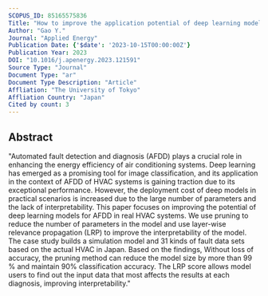 ```yaml
---
SCOPUS_ID: 85165575836
Title: "How to improve the application potential of deep learning model in HVAC fault diagnosis: Based on pruning and interpretable deep learning method"
Author: "Gao Y."
Journal: "Applied Energy"
Publication Date: {'$date': '2023-10-15T00:00:00Z'}
Publication Year: 2023
DOI: "10.1016/j.apenergy.2023.121591"
Source Type: "Journal"
Document Type: "ar"
Document Type Description: "Article"
Affliation: "The University of Tokyo"
Affliation Country: "Japan"
Cited by count: 3
---
```


## Abstract
"Automated fault detection and diagnosis (AFDD) plays a crucial role in enhancing the energy efficiency of air conditioning systems. Deep learning has emerged as a promising tool for image classification, and its application in the context of AFDD of HVAC systems is gaining traction due to its exceptional performance. However, the deployment cost of deep models in practical scenarios is increased due to the large number of parameters and the lack of interpretability. This paper focuses on improving the potential of deep learning models for AFDD in real HVAC systems. We use pruning to reduce the number of parameters in the model and use layer-wise relevance propagation (LRP) to improve the interpretability of the model. The case study builds a simulation model and 31 kinds of fault data sets based on the actual HVAC in Japan. Based on the findings, Without loss of accuracy, the pruning method can reduce the model size by more than 99 % and maintain 90% classification accuracy. The LRP score allows model users to find out the input data that most affects the results at each diagnosis, improving interpretability."
